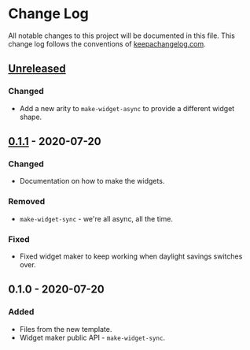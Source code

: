 # Change Log
All notable changes to this project will be documented in this file. This change log follows the conventions of [keepachangelog.com](http://keepachangelog.com/).

## [Unreleased]
### Changed
- Add a new arity to `make-widget-async` to provide a different widget shape.

## [0.1.1] - 2020-07-20
### Changed
- Documentation on how to make the widgets.

### Removed
- `make-widget-sync` - we're all async, all the time.

### Fixed
- Fixed widget maker to keep working when daylight savings switches over.

## 0.1.0 - 2020-07-20
### Added
- Files from the new template.
- Widget maker public API - `make-widget-sync`.

[Unreleased]: https://github.com/your-name/clojure-exercise/compare/0.1.1...HEAD
[0.1.1]: https://github.com/your-name/clojure-exercise/compare/0.1.0...0.1.1
